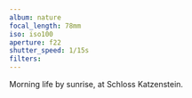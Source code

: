 ```yaml
---
album: nature
focal_length: 78mm
iso: iso100
aperture: f22
shutter_speed: 1/15s
filters:
---
```


Morning life by sunrise, at Schloss Katzenstein.
